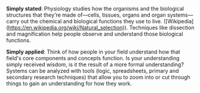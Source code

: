 **Simply stated**: Physiology studies how the organisms and the biological structures that they're made of—cells, tissues, organs and organ systems—carry out the chemical and biological functions they use to live. ([Wikipedia] (https://en.wikipedia.org/wiki/Natural_selection)). Techniques like dissection and magnification help people observe and understand those biological functions.

**Simply applied**: Think of how people in your field understand how that field's core components and concepts function. Is your understanding simply received wisdom, is it the result of a more formal understanding? Systems can be analyzed with tools (logic, spreadsheets, primary and secondary research techniques) that allow you to zoom into or cut through things to gain an understanding for how they work. 
